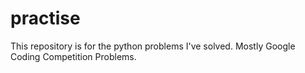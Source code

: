 # practise
This repository is for the python problems I've solved. Mostly Google Coding Competition Problems.
